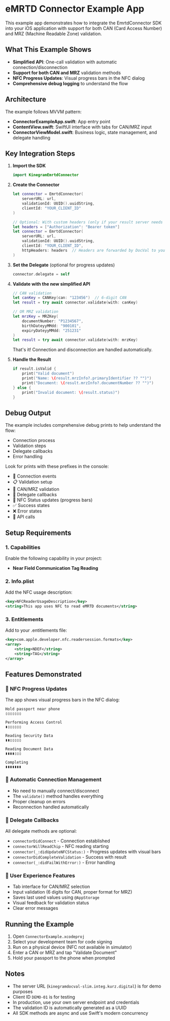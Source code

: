 # eMRTD Connector Example App

This example app demonstrates how to integrate the EmrtdConnector SDK into your iOS application with support for both CAN (Card Access Number) and MRZ (Machine Readable Zone) validation.

## What This Example Shows

- **Simplified API**: One-call validation with automatic connection/disconnection
- **Support for both CAN and MRZ** validation methods
- **NFC Progress Updates**: Visual progress bars in the NFC dialog
- **Comprehensive debug logging** to understand the flow

## Architecture

The example follows MVVM pattern:
- **ConnectorExampleApp.swift**: App entry point
- **ContentView.swift**: SwiftUI interface with tabs for CAN/MRZ input
- **ConnectorViewModel.swift**: Business logic, state management, and delegate handling

## Key Integration Steps

1. **Import the SDK**
   ```swift
   import KinegramEmrtdConnector
   ```

2. **Create the Connector**
   ```swift
   let connector = EmrtdConnector(
       serverURL: url,
       validationId: UUID().uuidString,
       clientId: "YOUR_CLIENT_ID"
   )
   
   // Optional: With custom headers (only if your result server needs them)
   let headers = ["Authorization": "Bearer token"]
   let connector = EmrtdConnector(
       serverURL: url,
       validationId: UUID().uuidString,
       clientId: "YOUR_CLIENT_ID",
       httpHeaders: headers  // Headers are forwarded by DocVal to your result server
   )
   ```

3. **Set the Delegate** (optional for progress updates)
   ```swift
   connector.delegate = self
   ```

4. **Validate with the new simplified API**
   ```swift
   // CAN validation
   let canKey = CANKey(can: "123456")  // 6-digit CAN
   let result = try await connector.validate(with: canKey)
   
   // OR MRZ validation
   let mrzKey = MRZKey(
       documentNumber: "P1234567",
       birthDateyyMMdd: "900101",
       expiryDateyyMMdd: "251231"
   )
   let result = try await connector.validate(with: mrzKey)
   ```
   
   That's it! Connection and disconnection are handled automatically.

5. **Handle the Result**
   ```swift
   if result.isValid {
       print("Valid document")
       print("Name: \(result.mrzInfo?.primaryIdentifier ?? "")")
       print("Document: \(result.mrzInfo?.documentNumber ?? "")")
   } else {
       print("Invalid document: \(result.status)")
   }
   ```

## Debug Output

The example includes comprehensive debug prints to help understand the flow:
- Connection process
- Validation steps
- Delegate callbacks
- Error handling

Look for prints with these prefixes in the console:
- 🔌 Connection events
- 📋 Validation setup
- 🔐 CAN/MRZ validation
- 📡 Delegate callbacks
- 📱 NFC Status updates (progress bars)
- ✅ Success states
- ❌ Error states
- 🚀 API calls

## Setup Requirements

### 1. Capabilities
Enable the following capability in your project:
- **Near Field Communication Tag Reading**

### 2. Info.plist
Add the NFC usage description:
```xml
<key>NFCReaderUsageDescription</key>
<string>This app uses NFC to read eMRTD documents</string>
```

### 3. Entitlements
Add to your .entitlements file:
```xml
<key>com.apple.developer.nfc.readersession.formats</key>
<array>
    <string>NDEF</string>
    <string>TAG</string>
</array>
```

## Features Demonstrated

### 📱 NFC Progress Updates
The app shows visual progress bars in the NFC dialog:
```
Hold passport near phone
▯▯▯▯▯▯▯

Performing Access Control
▮▯▯▯▯▯▯

Reading Security Data
▮▮▯▯▯▯▯

Reading Document Data
▮▮▮▮▯▯▯

Completing
▮▮▮▮▮▮▮
```

### 🔄 Automatic Connection Management
- No need to manually connect/disconnect
- The `validate()` method handles everything
- Proper cleanup on errors
- Reconnection handled automatically

### 📡 Delegate Callbacks
All delegate methods are optional:
- `connectorDidConnect` - Connection established
- `connectorWillReadChip` - NFC reading starting
- `connector(_:didUpdateNFCStatus:)` - Progress updates with visual bars
- `connectorDidCompleteValidation` - Success with result
- `connector(_:didFailWithError:)` - Error handling

### 💾 User Experience Features
- Tab interface for CAN/MRZ selection
- Input validation (6 digits for CAN, proper format for MRZ)
- Saves last used values using `@AppStorage`
- Visual feedback for validation status
- Clear error messages

## Running the Example

1. Open `ConnectorExample.xcodeproj`
2. Select your development team for code signing
3. Run on a physical device (NFC not available in simulator)
4. Enter a CAN or MRZ and tap "Validate Document"
5. Hold your passport to the phone when prompted

## Notes

- The server URL (`kinegramdocval-slim.integ.kurz.digital`) is for demo purposes
- Client ID `DEMO-01` is for testing
- In production, use your own server endpoint and credentials
- The validation ID is automatically generated as a UUID
- All SDK methods are async and use Swift's modern concurrency